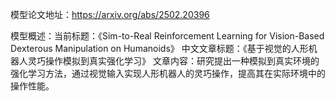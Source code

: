 模型论文地址：https://arxiv.org/abs/2502.20396

模型概述：当前标题：《Sim-to-Real Reinforcement Learning for Vision-Based Dexterous Manipulation on Humanoids》
中文文章标题：《基于视觉的人形机器人灵巧操作模拟到真实强化学习》
文章内容：研究提出一种模拟到真实环境的强化学习方法，通过视觉输入实现人形机器人的灵巧操作，提高其在实际环境中的操作性能。

